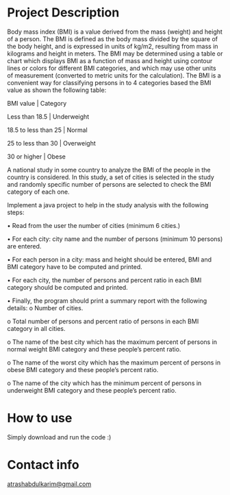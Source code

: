 # Project Description

Body mass index (BMI) is a value derived from the mass (weight) and height of a person. The BMI 
is defined as the body mass divided by the square of the body height, and is expressed in units of kg/m2, 
resulting from mass in kilograms and height in meters. The BMI may be determined using a table or chart 
which displays BMI as a function of mass and height using contour lines or colors for different BMI 
categories, and which may use other units of measurement (converted to metric units for the 
calculation). The BMI is a convenient way for classifying persons in to 4 categories based the BMI value 
as shown the following table:

   BMI value         |    Category    
   
Less than 18.5       |   Underweight   

18.5 to less than 25 |   Normal

25 to less than 30   |   Overweight

30 or higher         |   Obese

A national study in some country to analyze the BMI of the people in the country is considered. In this 
study, a set of cities is selected in the study and randomly specific number of persons are selected to 
check the BMI category of each one. 

Implement a java project to help in the study analysis with the following steps:

• Read from the user the number of cities (minimum 6 cities.)

• For each city: city name and the number of persons (minimum 10 persons) are entered.

• For each person in a city: mass and height should be entered, BMI and BMI category have to be 
computed and printed.

• For each city, the number of persons and percent ratio in each BMI category should be computed 
and printed.

• Finally, the program should print a summary report with the following details:
o Number of cities.

o Total number of persons and percent ratio of persons in each BMI category in all cities.

o The name of the best city which has the maximum percent of persons in normal weight
BMI category and these people’s percent ratio. 

o The name of the worst city which has the maximum percent of persons in obese BMI
category and these people’s percent ratio.

o The name of the city which has the minimum percent of persons in underweight BMI 
category and these people’s percent ratio.

# How to use

Simply download and run the code :)

# Contact info
atrashabdulkarim@gmail.com
